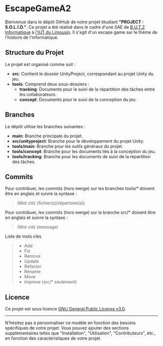 # EscapeGameA2

Bienvenue dans le dépôt GitHub de notre projet étudiant **"PROJECT : S.O.L.I.D."**. Ce projet a été réalisé dans le cadre d'une SAE de [B.U.T.2 Informatique](https://www.iut.unilim.fr/les-formations/but/informatique/) à [l'IUT du Limousin](https://www.iut.unilim.fr). Il s'agit d'un escape game sur le thème de l'histoire de l'informatique.

## Structure du Projet

Le projet est organisé comme suit :

- **src**: Contient le dossier UnityProject, correspondant au projet Unity du jeu.
- **tools**: Comprend deux sous-dossiers :
  - **tracking**: Documents pour le suivi de la répartition des tâches entre les collaborateurs.
  - **concept**: Documents pour le suivi de la conception du jeu.

## Branches

Le dépôt utilise les branches suivantes :

- **main**: Branche principale du projet.
- **src/unityproject**: Branche pour le développement du projet Unity.
- **tools/main**: Branche pour les outils généraux du projet.
- **tools/concept**: Branche pour les documents liés à la conception du jeu.
- **tools/tracking**: Branche pour les documents de suivi de la répartition des tâches.

## Commits

Pour contribuer, les commits (hors merge) sur les branches tools/* doivent être en anglais et suivre la syntaxe :
> {Mot clé} {fichier(s)/répertoire(s)}

Pour contribuer, les commits (hors merge) sur la branche src/* doivent être en anglais et suivre la syntaxe :
> {Mot clé} (message)

Liste de mots clés
> - Add
> - Fix
> - Remove
> - Update
> - Refactor
> - Rename
> - Move
> - Improve (src/* seulement)

## Licence

Ce projet est sous licence [GNU General Public License v3.0](./LICENSE).

---

N'hésitez pas à personnaliser ce modèle en fonction des besoins spécifiques de votre projet. Vous pouvez ajouter des sections supplémentaires telles que "Installation", "Utilisation", "Contributeurs", etc., en fonction des caractéristiques de votre projet.
